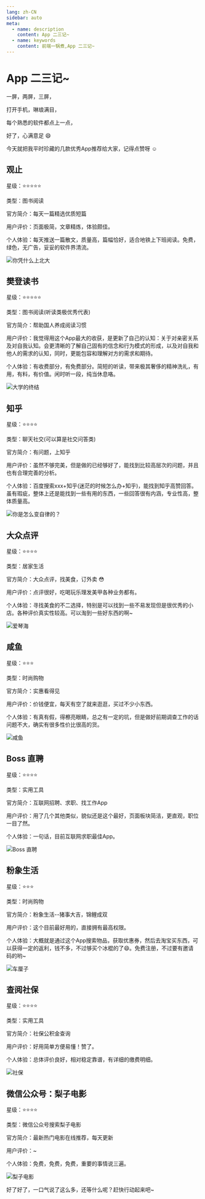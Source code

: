 ```yaml
---
lang: zh-CN
sidebar: auto
meta:
  - name: description
    content: App 二三记~
  - name: keywords
    content: 前端一锅煮,App 二三记~
---
```


# App 二三记~

一屏，两屏，三屏，

打开手机，琳琅满目，

每个熟悉的软件都点上一点，

好了，心满意足 :smile:

今天就把我平时珍藏的几款优秀App推荐给大家，记得点赞呀 :relaxed:

## 观止

星级：:star::star::star::star::star:

类型：图书阅读

官方简介：每天一篇精选优质短篇

用户评价：页面极简，文章精炼，体验颇佳。

个人体验：每天推送一篇散文，质量高，篇幅恰好，适合地铁上下班阅读。免费，绿色，无广告，妥妥的软件界清流。

![你凭什么上北大](https://cjm0.oss-cn-beijing.aliyuncs.com/blog/a.jpeg)

## 樊登读书

星级：:star::star::star::star::star:

类型：图书阅读(听读类极优秀代表)

官方简介：帮助国人养成阅读习惯

用户评价：我觉得用这个App最大的收获，是更新了自己的认知：关于对亲密关系及对自我认知。会更清晰的了解自己固有的信念和行为模式的形成，以及对自我和他人的需求的认知，同时，更能包容和理解对方的需求和期待。

个人体验：有收费部分，有免费部分。简短的听读，带来极其奢侈的精神洗礼，有用，有料，有价值。闲时听一段，纯当休息咯。

![大学的终结](https://cjm0.oss-cn-beijing.aliyuncs.com/blog/b.jpeg)

## 知乎

星级：:star::star::star::star:

类型：聊天社交(可以算是社交问答类)

官方简介：有问题，上知乎

用户评价：虽然不够完美，但是做的已经够好了，能找到比较高层次的问题，并且也有合理完善的分析。

个人体验：百度搜索xxx+知乎(迷茫的时候怎么办+知乎)，能找到知乎高赞回答。
虽有瑕疵，整体上还是能找到一些有用的东西，一些回答很有内涵，专业性高，整体质量高。

![你是怎么变自律的？](https://cjm0.oss-cn-beijing.aliyuncs.com/blog/c.jpeg)

## 大众点评

星级：:star::star::star::star:

类型：居家生活

官方简介：大众点评，找美食，订外卖 :flushed:

用户评价：点评很好，吃喝玩乐理发美甲各种业务都有。

个人体验：寻找美食的不二选择，特别是可以找到一些不易发现但是很优秀的小店。各种评价真实性较高。可以淘到一些好东西的啊~

![爱琴海](https://cjm0.oss-cn-beijing.aliyuncs.com/blog/d.jpeg)

## 咸鱼

星级：:star::star::star:

类型：时尚购物

官方简介：实惠看得见

用户评价：价钱便宜，每天有空了就来逛逛，买过不少小东西。

个人体验：有真有假，得檫亮眼睛，总之有一定的坑，但是做好前期调查工作的话问题不大，确实有很多性价比很高的货。

![咸鱼](https://cjm0.oss-cn-beijing.aliyuncs.com/blog/e.jpeg)

## Boss 直聘

星级：:star::star::star::star:

类型：实用工具

官方简介：互联网招聘、求职、找工作App

用户评价：用了几个其他类似，貌似还是这个最好，页面板块简洁，更直观，职位一目了然。

个人体验：一句话，目前互联网求职最佳App。

![Boss 直聘](https://cjm0.oss-cn-beijing.aliyuncs.com/blog/f.jpeg)

## 粉象生活

星级：:star::star::star:

类型：时尚购物

官方简介：粉象生活--猪事大吉，锦鲤成双

用户评价：这个目前最好用的，直接拥有最高权限。

个人体验：大概就是通过这个App搜索物品，获取优惠券，然后去淘宝买东西，可以获得一定的返利，钱不多，不过够买个冰棍的了:smile:。免费注册，不过要有邀请码的哟~

![车厘子](https://cjm0.oss-cn-beijing.aliyuncs.com/blog/g.jpeg)

## 查阅社保

星级：:star::star::star::star:

类型：实用工具

官方简介：社保公积金查询

用户评价：好用简单方便易懂！赞了。

个人体验：总体评价良好，相对稳定靠谱，有详细的缴费明细。

![社保](https://cjm0.oss-cn-beijing.aliyuncs.com/blog/h.jpg)

## 微信公众号：梨子电影

星级：:star::star::star::star:

类型：微信公众号搜索梨子电影

官方简介：最新热门电影在线推荐，每天更新

用户评价：~

个人体验：免费，免费，免费，重要的事情说三遍。

![梨子电影](https://cjm0.oss-cn-beijing.aliyuncs.com/blog/i.jpeg)

好了好了，一口气说了这么多，还等什么呢？赶快行动起来吧~








